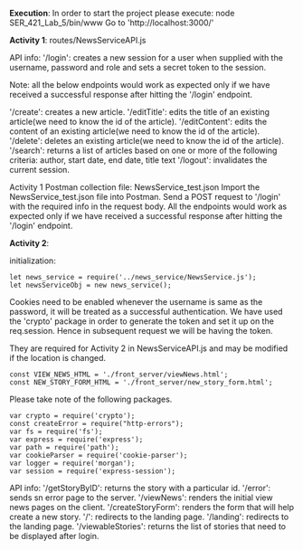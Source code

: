 **Execution**:
In order to start the project please execute:
node SER_421_Lab_5/bin/www
Go to 'http://localhost:3000/'


**Activity 1**:
routes/NewsServiceAPI.js

API info:
'/login': creates a new session for a user when supplied with the username, password and role and sets a secret token to the session.
 
Note: all the below endpoints would work as expected only if we have received a successful response after hitting the '/login' endpoint.
 
'/create': creates a new article.
'/editTitle': edits the title of an existing article(we need to know the id of the article).
'/editContent': edits the content of an existing article(we need to know the id of the article).
'/delete': deletes an existing article(we need to know the id of the article).
'/search': returns a list of articles based on one or more of the following criteria: author, start date, end date, title text
'/logout': invalidates the current session.

Activity 1 Postman collection file: NewsService_test.json
Import the NewsService_test.json file into Postman.
Send a POST request to '/login' with the required info in the request body.
All the endpoints would work as expected only if we have received a successful response after hitting the '/login' endpoint.

 
**Activity 2**:

initialization:
```
let news_service = require('../news_service/NewsService.js');
let newsServiceObj = new news_service();
```

Cookies need to be enabled
whenever the username is same as the password, it will be treated as a successful authentication.
We have used the 'crypto' package in order to generate the token and set it up on the req.session.
Hence in subsequent request we will be having the token.


They are required for Activity 2 in NewsServiceAPI.js and may be modified if the location is changed.
```
const VIEW_NEWS_HTML = './front_server/viewNews.html';
const NEW_STORY_FORM_HTML = './front_server/new_story_form.html';

```

Please take note of the following packages.
```
var crypto = require('crypto');
const createError = require("http-errors");
var fs = require('fs');
var express = require('express');
var path = require('path');
var cookieParser = require('cookie-parser');
var logger = require('morgan');
var session = require('express-session');

```

API info:
'/getStoryByID': returns the story with a particular id.
'/error': sends sn error page to the server.
'/viewNews': renders the initial view news pages on the client.
'/createStoryForm': renders the form that will help create a new story.
'/': redirects to the landing page.
'/landing': redirects to the landing page.
'/viewableStories': returns the list of stories that need to be displayed after login.